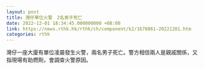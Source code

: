 ```yaml
---
layout: post
title: 灣仔單位火警　2名男子死亡
date: 2022-12-01 18:34:45.000000000 +08:00
link: https://news.rthk.hk/rthk/ch/component/k2/1678061-20221201.htm
categories: rthk
---
```


灣仔一座大廈有單位凌晨發生火警，兩名男子死亡。警方相信兩人是親戚關係，又指現場有助燃劑，會調查火警原因。
